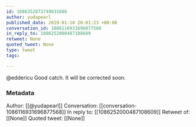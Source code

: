 ```yaml
---
id: 1086352873749831680
author: yudapearl
published_date: 2019-01-18 20:01:23 +00:00
conversation_id: 1086116931696877568
in_reply_to: 1086252000487108609
retweet: None
quoted_tweet: None
type: tweet
tags:

---
```


@eddericu Good catch. It will be corrected soon.

### Metadata

Author: [[@yudapearl]]
Conversation: [[conversation-1086116931696877568]]
In reply to: [[1086252000487108609]]
Retweet of: [[None]]
Quoted tweet: [[None]]
